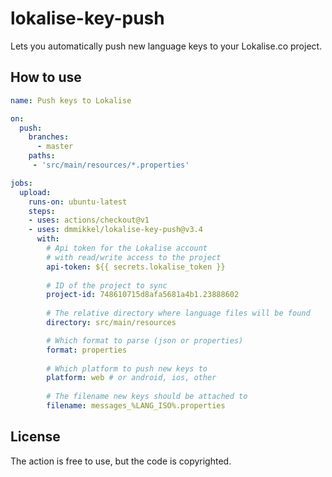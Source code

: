 # lokalise-key-push

Lets you automatically push new language keys to your Lokalise.co project.

## How to use
```yaml
name: Push keys to Lokalise

on:
  push:
    branches:
      - master
    paths:
     - 'src/main/resources/*.properties'

jobs:
  upload:
    runs-on: ubuntu-latest
    steps:
    - uses: actions/checkout@v1
    - uses: dmmikkel/lokalise-key-push@v3.4
      with:
        # Api token for the Lokalise account
        # with read/write access to the project
        api-token: ${{ secrets.lokalise_token }}
        
        # ID of the project to sync
        project-id: 748610715d8afa5681a4b1.23888602
        
        # The relative directory where language files will be found
        directory: src/main/resources

        # Which format to parse (json or properties)
        format: properties
        
        # Which platform to push new keys to
        platform: web # or android, ios, other
        
        # The filename new keys should be attached to
        filename: messages_%LANG_ISO%.properties

```

## License

The action is free to use, but the code is copyrighted.
